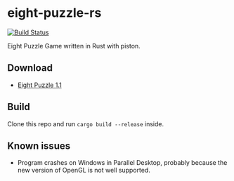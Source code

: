 # eight-puzzle-rs

[![Build Status](https://dev.azure.com/jason5lee/eight-puzzle-rs/_apis/build/status/Jason5Lee.eight-puzzle-rs?branchName=master)](https://dev.azure.com/jason5lee/eight-puzzle-rs/_build/latest?definitionId=11&branchName=master)

Eight Puzzle Game written in Rust with piston.

## Download

* [Eight Puzzle 1.1](https://github.com/Jason5Lee/eight-puzzle-rs/releases)

## Build

Clone this repo and run `cargo build --release` inside.

## Known issues

- Program crashes on Windows in Parallel Desktop, probably because the new version of OpenGL is not well supported.
